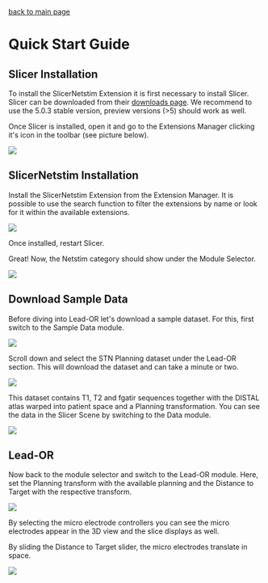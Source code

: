 [back to main page](https://github.com/netstim/SlicerNetstim)

# Quick Start Guide

## Slicer Installation 

To install the SlicerNetstim Extension it is first necessary to install Slicer. Slicer can be downloaded from their [downloads page](https://download.slicer.org/). We recommend to use the 5.0.3 stable version, preview versions (>5) should work as well.

Once Slicer is installed, open it and go to the Extensions Manager clicking it's icon in the toolbar (see picture below).

![](ExtensionManager.png?raw=true)

## SlicerNetstim Installation

Install the SlicerNetstim Extension from the Extension Manager. It is possible to use the search function to filter the extensions by name or look for it within the available extensions.

![](SlicerNetstimInstall.png?raw=true)

Once installed, restart Slicer.

Great! Now, the Netstim category should show under the Module Selector.

![](SlicerNetstimInstalled.png?raw=true)

## Download Sample Data

Before diving into Lead-OR let's download a sample dataset. For this, first switch to the Sample Data module.

![](SampleData.png?raw=true)

Scroll down and select the STN Planning dataset under the Lead-OR section. This will download the dataset and can take a minute or two.

![](SampleDataDownload.png?raw=true)

This dataset contains T1, T2 and fgatir sequences together with the DISTAL atlas warped into patient space and a Planning transformation. You can see the data in the Slicer Scene by switching to the Data module.

![](Data.png?raw=true)


## Lead-OR

Now back to the module selector and switch to the Lead-OR module. Here, set the Planning transform with the available planning and the Distance to Target with the respective transform.

![](Lead-OR.png?raw=true)

By selecting the micro electrode controllers you can see the micro electrodes appear in the 3D view and the slice displays as well.

By sliding the Distance to Target slider, the micro electrodes translate in space.

![](MicroElectrode.png?raw=true)
